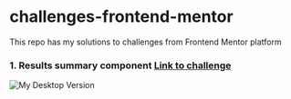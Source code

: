 # challenges-frontend-mentor
This repo has my solutions to challenges from Frontend Mentor platform
    
### 1. **Results summary component** [Link to challenge](https://www.frontendmentor.io/challenges/results-summary-component-CE_K6s0maV)
![My Desktop Version](https://user-images.githubusercontent.com/65970892/221919592-e93d36b1-84a5-4bbc-b0cd-55dc78828bbd.png)
